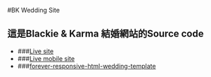 #BK Wedding Site
## 這是Blackie & Karma 結婚網站的Source code

- ###[Live site](http://wedding.bkstudio.online)
- ###[Live mobile site](http://m.wedding.bkstudio.online)
- ###[forever-responsive-html-wedding-template](http://themeforest.net/item/forever-responsive-html-wedding-template/11994338)

